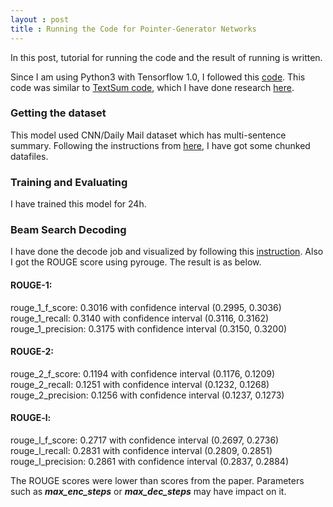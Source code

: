 ```yaml
---
layout : post
title : Running the Code for Pointer-Generator Networks
---
```


In this post, tutorial for running the code and the result of running is written.




Since I am using Python3 with Tensorflow 1.0, I followed this [code](https://github.com/becxer/pointer-generator/). This code was similar to [TextSum code](https://github.com/limhyesu98/models/tree/master/research/textsum), which I have done research [here](https://github.com/limhyesu98/myTextSum).<br>

### Getting the dataset
This model used CNN/Daily Mail dataset which has multi-sentence summary. Following the instructions from [here](https://github.com/abisee/cnn-dailymail), I have got some chunked datafiles.<br>

### Training and Evaluating
I have trained this model for 24h.

### Beam Search Decoding
I have done the decode job and visualized by following this [instruction](https://github.com/abisee/attn_vis).
Also I got the ROUGE score using pyrouge. The result is as below.<br>
#### ROUGE-1:
rouge_1_f_score: 0.3016 with confidence interval (0.2995, 0.3036)<br>
rouge_1_recall: 0.3140 with confidence interval (0.3116, 0.3162)<br>
rouge_1_precision: 0.3175 with confidence interval (0.3150, 0.3200)<br>

#### ROUGE-2:
rouge_2_f_score: 0.1194 with confidence interval (0.1176, 0.1209)<br>
rouge_2_recall: 0.1251 with confidence interval (0.1232, 0.1268)<br>
rouge_2_precision: 0.1256 with confidence interval (0.1237, 0.1273)<br>

#### ROUGE-l:
rouge_l_f_score: 0.2717 with confidence interval (0.2697, 0.2736)<br>
rouge_l_recall: 0.2831 with confidence interval (0.2809, 0.2851)<br>
rouge_l_precision: 0.2861 with confidence interval (0.2837, 0.2884)<br>

The ROUGE scores were lower than scores from the paper. Parameters such as ***max_enc_steps*** or ***max_dec_steps*** may have impact on it. 
